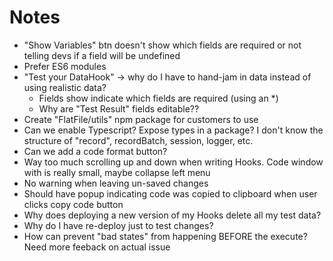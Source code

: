 # Notes

- "Show Variables" btn doesn't show which fields are required or not telling devs if a field will be undefined
- Prefer ES6 modules
- "Test your DataHook" -> why do I have to hand-jam in data instead of using realistic data?
  - Fields show indicate which fields are required (using an \*)
  - Why are "Test Result" fields editable??
- Create "FlatFile/utils" npm package for customers to use
- Can we enable Typescript? Expose types in a package? I don't know the structure of "record", recordBatch, session, logger, etc.
- Can we add a code format button?
- Way too much scrolling up and down when writing Hooks. Code window with is really small, maybe collapse left menu
- No warning when leaving un-saved changes
- Should have popup indicating code was copied to clipboard when user clicks copy code button
- Why does deploying a new version of my Hooks delete all my test data?
- Why do I have re-deploy just to test changes?
- How can prevent "bad states" from happening BEFORE the execute? Need more feeback on actual issue
